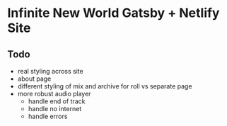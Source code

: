 # Infinite New World Gatsby + Netlify Site

## Todo
* real styling across site
* about page
* different styling of mix and archive for roll vs separate page
* more robust audio player
  * handle end of track
  * handle no internet
  * handle errors

